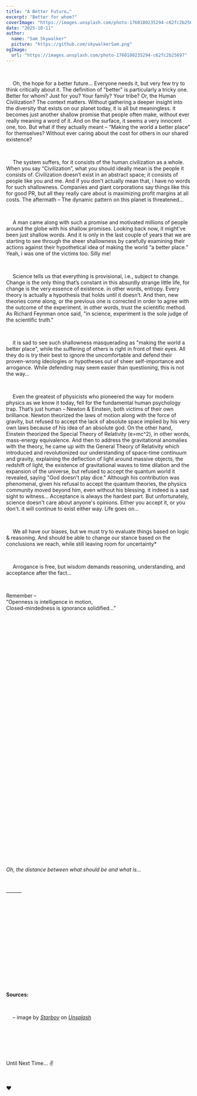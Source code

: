 ```yaml
---
title: "A Better Future…"
excerpt: "Better for whom?"
coverImage: "https://images.unsplash.com/photo-1760180235294-c62fc2b25697"
date: "2025-10-11"
author:
  name: "Sam Skywalker"
  picture: "https://github.com/skywalkerSam.png"
ogImage:
  url: "https://images.unsplash.com/photo-1760180235294-c62fc2b25697"
---
```


&nbsp;

&emsp; Oh, the hope for a better future… Everyone needs it, but very few try to think critically about it. The definition of "better" is particularly a tricky one. Better for whom? Just for you? Your family? Your tribe? Or, the Human Civilization? The context matters. Without gathering a deeper insight into the diversity that exists on our planet today, it is all but meaningless. it becomes just another shallow promise that people often make, without ever really meaning a word of it. And on the surface, it seems a very innocent one, too. But what if they actually meant – “Making the world a better place” for themselves? Without ever caring about the cost for others in our shared existence?

&nbsp;

&emsp; The system suffers, for it consists of the human civilization as a whole. When you say “Civilization”, what you should ideally mean is the people it consists of. Civilization doesn’t exist in an abstract space; it consists of people like you and me. And if you don’t actually mean that, i have no words for such shallowness. Companies and giant corporations say things like this for good PR, but all they really care about is maximizing profit margins at all costs. The aftermath – The dynamic pattern on this planet is threatened…

&nbsp;

&emsp; A man came along with such a promise and motivated millions of people around the globe with his shallow promises. Looking back now, it might’ve been just shallow words. And it is only in the last couple of years that we are starting to see through the sheer shallowness by carefully examining their actions against their hypothetical idea of making the world “a better place.” Yeah, i was one of the victims too. Silly me\!

&nbsp;

&emsp; Science tells us that everything is provisional, i.e., subject to change. Change is the only thing that’s constant in this absurdly strange little life, for change is the very essence of existence. in other words, entropy. Every theory is actually a hypothesis that holds until it doesn’t. And then, new theories come along, or the previous one is corrected in order to agree with the outcome of the experiment. in other words, trust the scientific method. As Richard Feynman once said, "in science, experiment is the sole judge of the scientific truth."

&nbsp;

&emsp; it is sad to see such shallowness masquerading as "making the world a better place", while the suffering of others is right in front of their eyes. All they do is try their best to ignore the uncomfortable and defend their proven-wrong ideologies or hypotheses out of sheer self-importance and arrogance. While defending may seem easier than questioning, this is not the way…

&nbsp;

&emsp; Even the greatest of physicists who pioneered the way for modern physics as we know it today, fell for the fundamental human psychology trap. That’s just human – Newton & Einstein, both victims of their own brilliance. Newton theorized the laws of motion along with the force of gravity, but refused to accept the lack of absolute space implied by his very own laws because of his idea of an absolute god. On the other hand, Einstein theorized the Special Theory of Relativity (e=mc^2), in other words, mass-energy equivalence. And then to address the gravitational anomalies with the theory, he came up with the General Theory of Relativity which introduced and revolutionized our understanding of space-time continuum and gravity, explaining the deflection of light around massive objects, the redshift of light, the existence of gravitational waves to time dilation and the expansion of the universe, but refused to accept the quantum world it revealed, saying "God doesn't play dice." Although his contribution was phenomenal, given his refusal to accept the quantum theories, the physics community moved beyond him, even without his blessing. it indeed is a sad sight to witness… Acceptance is always the hardest part. But unfortunately, science doesn't care about anyone's opinions. Either you accept it, or you don't. it will continue to exist either way. Life goes on…

&nbsp;

&emsp; We all have our biases, but we must try to evaluate things based on logic & reasoning. And should be able to change our stance based on the conclusions we reach, while still leaving room for uncertainty\*

&nbsp;

&emsp; Arrogance is free, but wisdom demands reasoning, understanding, and acceptance after the fact…

&nbsp;

Remember –  
“Openness is intelligence in motion,  
Closed-mindedness is ignorance solidified...”

&nbsp;

&nbsp;

&nbsp;

&nbsp;

&nbsp;

&nbsp;

&nbsp;

&nbsp;

&nbsp;

&nbsp;

&nbsp;

&nbsp;

&nbsp;

&nbsp;

&nbsp;

&nbsp;

&nbsp;

&nbsp;

&nbsp;

&nbsp;

&nbsp;

&nbsp;

_Oh, the distance between what should be and what is..._

&nbsp;

———

&nbsp;

&nbsp;

&nbsp;

&nbsp;

&nbsp;

&nbsp;

&nbsp;

&nbsp;

**Sources:**

&nbsp;

&emsp; – image by [_Starboy_](https://unsplash.com/@skywalkersam?utm_source=unsplash&utm_medium=referral&utm_content=creditCopyText) on [_Unsplash_](https://unsplash.com/photos/XvqfCVuj-ts?utm_source=unsplash&utm_medium=referral&utm_content=creditCopyText)

&nbsp;

&nbsp;

&nbsp;

Until Next Time... ✌️

&nbsp;

❤️

&nbsp;
